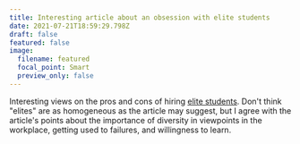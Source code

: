 ```yaml
---
title: Interesting article about an obsession with elite students
date: 2021-07-21T18:59:29.798Z
draft: false
featured: false
image:
  filename: featured
  focal_point: Smart
  preview_only: false
---
```

Interesting views on the pros and cons of hiring [elite students](https://getpocket.com/explore/item/indian-employers-are-stubbornly-obsessed-with-elite-students-and-it-s-hurting-them?utm_source=pocket-newtab). Don't think "elites" are as homogeneous as the article may suggest, but I agree with the article's points about the importance of diversity in viewpoints in the workplace, getting used to failures, and willingness to learn. 